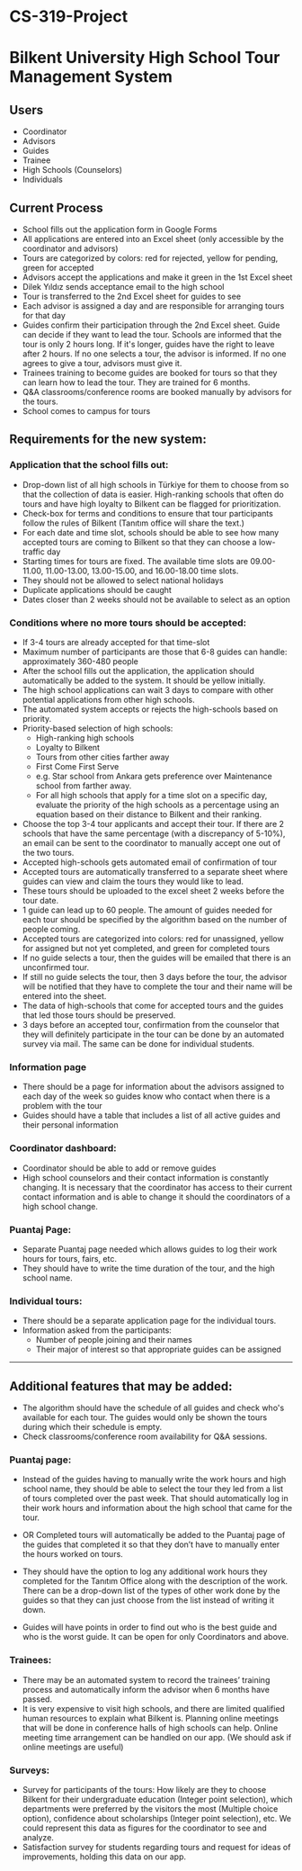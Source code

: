 # CS-319-Project
# Bilkent University High School Tour Management System

## Users
- Coordinator
- Advisors
- Guides 
- Trainee
- High Schools (Counselors)
- Individuals

## Current Process
- School fills out the application form in Google Forms
- All applications are entered into an Excel sheet (only accessible by the coordinator and advisors)
- Tours are categorized by colors: red for rejected, yellow for pending, green for accepted
- Advisors accept the applications and make it green in the 1st Excel sheet
- Dilek Yıldız sends acceptance email to the high school
- Tour is transferred to the 2nd Excel sheet for guides to see
- Each advisor is assigned a day and are responsible for arranging tours for that day
- Guides confirm their participation through the 2nd Excel sheet. Guide can decide if they want to lead the tour. Schools are informed that the tour is only 2 hours long. If it's longer, guides have the right to leave after 2 hours. If no one selects a tour, the advisor is informed. If no one agrees to give a tour, advisors must give it. 
- Trainees training to become guides are booked for tours so that they can learn how to lead the tour. They are trained for 6 months.
- Q&A classrooms/conference rooms are booked manually by advisors for the tours.
- School comes to campus for tours

## Requirements for the new system:
### Application that the school fills out:
- Drop-down list of all high schools in Türkiye for them to choose from so that the collection of data is easier. High-ranking schools that often do tours and have high loyalty to Bilkent can be flagged for prioritization.
- Check-box for terms and conditions to ensure that tour participants follow the rules of Bilkent (Tanıtım office will share the text.)
- For each date and time slot, schools should be able to see how many accepted tours are coming to Bilkent so that they can choose a low-traffic day
- Starting times for tours are fixed. The available time slots are 09.00-11.00, 11.00-13.00, 13.00-15.00, and 16.00-18.00 time slots.
- They should not be allowed to select national holidays
- Duplicate applications should be caught
- Dates closer than 2 weeks should not be available to select as an option

### Conditions where no more tours should be accepted:
- If 3-4 tours are already accepted for that time-slot 
- Maximum number of participants are those that 6-8 guides can handle: approximately 360-480 people
- After the school fills out the application, the application should automatically be added to the system. It should be yellow initially. 
- The high school applications can wait 3 days to compare with other potential applications from other high schools.
- The automated system accepts or rejects the high-schools based on priority. 
- Priority-based selection of high schools:
  - High-ranking high schools
  - Loyalty to Bilkent 
  - Tours from other cities farther away 
  - First Come First Serve
  - e.g. Star school from Ankara gets preference over Maintenance school from farther away.
  - For all high schools that apply for a time slot on a specific day, evaluate the priority of the high schools as a percentage using an equation based on their distance to Bilkent and their ranking. 
- Choose the top 3-4 tour applicants and accept their tour. If there are 2 schools that have the same percentage (with a discrepancy of 5-10%), an email can be sent to the coordinator to manually accept one out of the two tours. 
- Accepted high-schools gets automated email of confirmation of tour 
- Accepted tours are automatically transferred to a separate sheet where guides can view and claim the tours they would like to lead. 
- These tours should be uploaded to the excel sheet 2 weeks before the tour date.
- 1 guide can lead up to 60 people. The amount of guides needed for each tour should be specified by the algorithm based on the number of people coming.
- Accepted tours are categorized into colors: red for unassigned, yellow for assigned but not yet completed, and green for completed tours
- If no guide selects a tour, then the guides will be emailed that there is an unconfirmed tour. 
- If still no guide selects the tour, then 3 days before the tour, the advisor will be notified that they have to complete the tour and their name will be entered into the sheet.
- The data of high-schools that come for accepted tours and the guides that led those tours should be preserved. 
- 3 days before an accepted tour, confirmation from the counselor that they will definitely participate in the tour can be done by an automated survey via mail. The same can be done for individual students.

### Information page
- There should be a page for information about the advisors assigned to each day of the week so guides know who contact when there is a problem with the tour
- Guides should have a table that includes a list of all active guides and their personal information

### Coordinator dashboard:
- Coordinator should be able to add or remove guides
- High school counselors and their contact information is constantly changing. It is necessary that the coordinator has access to their current contact information and is able to change it should the coordinators of a high school change.

### Puantaj Page:
- Separate Puantaj page needed which allows guides to log their work hours for tours, fairs, etc. 
- They should have to write the time duration of the tour, and the high school name. 

### Individual tours: 
- There should be a separate application page for the individual tours. 
- Information asked from the participants:
  - Number of people joining and their names
  - Their major of interest so that appropriate guides can be assigned

---

## Additional features that may be added:
- The algorithm should have the schedule of all guides and check who's available for each tour. The guides would only be shown the tours during which their schedule is empty.
- Check classrooms/conference room availability for Q&A sessions. 

### Puantaj page:
- Instead of the guides having to manually write the work hours and high school name, they should be able to select the tour they led from a list of tours completed over the past week. That should automatically log in their work hours and information about the high school that came for the tour.
- OR Completed tours will automatically be added to the Puantaj page of the guides that completed it so that they don’t have to manually enter the hours worked on tours. 
- They should have the option to log any additional work hours they completed for the Tanıtım Office along with the description of the work. There can be a drop-down list of the types of other work done by the guides so that they can just choose from the list instead of writing it down. 

- Guides will have points in order to find out who is the best guide and who is the worst guide. It can be open for only Coordinators and above.

### Trainees:
- There may be an automated system to record the trainees’ training process and automatically inform the advisor when 6 months have passed.
- It is very expensive to visit high schools, and there are limited qualified human resources to explain what Bilkent is. Planning online meetings that will be done in conference halls of high schools can help. Online meeting time arrangement can be handled on our app. (We should ask if online meetings are useful)

### Surveys:
- Survey for participants of the tours: How likely are they to choose Bilkent for their undergraduate education (Integer point selection), which departments were preferred by the visitors the most (Multiple choice option), confidence about scholarships (Integer point selection), etc. We could represent this data as figures for the coordinator to see and analyze. 
- Satisfaction survey for students regarding tours and request for ideas of improvements, holding this data on our app.

